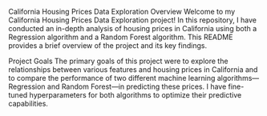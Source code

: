 California Housing Prices Data Exploration
Overview
Welcome to my California Housing Prices Data Exploration project! In this repository, I have conducted an in-depth analysis of housing prices in California using both a Regression algorithm and a Random Forest algorithm. This README provides a brief overview of the project and its key findings.

Project Goals
The primary goals of this project were to explore the relationships between various features and housing prices in California and to compare the performance of two different machine learning algorithms—Regression and Random Forest—in predicting these prices. I have fine-tuned hyperparameters for both algorithms to optimize their predictive capabilities.
